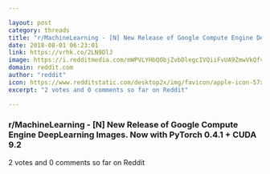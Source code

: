 ```yaml
---

layout: post
category: threads
title: "r/MachineLearning - [N] New Release of Google Compute Engine DeepLearning Images. Now with PyTorch 0.4.1 + CUDA 9.2"
date: 2018-08-01 06:23:01
link: https://vrhk.co/2LN9DlJ
image: https://i.redditmedia.com/mWPVLYHbQObjZvbDlegcIVQiiFvUA9ZmwVkQfvYyUhE.jpg?s=8f9d9f66895df9c434e97a2b91687ce9
domain: reddit.com
author: "reddit"
icon: https://www.redditstatic.com/desktop2x/img/favicon/apple-icon-57x57.png
excerpt: "2 votes and 0 comments so far on Reddit"

---
```


### r/MachineLearning - [N] New Release of Google Compute Engine DeepLearning Images. Now with PyTorch 0.4.1 + CUDA 9.2

2 votes and 0 comments so far on Reddit